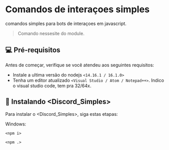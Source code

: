 # Comandos de interaçoes simples
comandos simples para bots de interaçoes em javascript.



> Comando nessesite do module.


## 💻 Pré-requisitos

Antes de começar, verifique se você atendeu aos seguintes requisitos:
<!---Estes são apenas requisitos de exemplo. Adicionar, duplicar ou remover conforme necessário--->
* Instale a ultima versão do nodejs `<14.16.1 / 16.1.0>`
* Tenha um editor atualizado `<Visual Studio / Atom / Notepad++>`. Indico o visual studio code, tem pra 32/64x.

## 🚀 Instalando <Discord_Simples>

Para instalar o <Discord_Simples>, siga estas etapas:

Windows:
```
<npm i>

<npm .>
```
